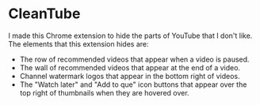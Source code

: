 # CleanTube

I made this Chrome extension to hide the parts of YouTube that I don't like.
The elements that this extension hides are:
* The row of recommended videos that appear when a video is paused.
* The wall of recommended videos that appear at the end of a video.
* Channel watermark logos that appear in the bottom right of videos.
* The "Watch later" and "Add to que" icon buttons that appear over the top
  right of thumbnails when they are hovered over.
